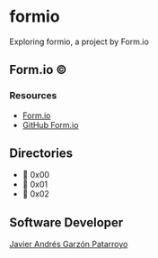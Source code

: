# formio
Exploring formio, a project by Form.io
## Form.io :copyright:
### Resources
* [Form.io](https://www.form.io/)
* [GitHub Form.io](https://github.com/formio)
## Directories
* :open_file_folder: 0x00
* :open_file_folder: 0x01
* :open_file_folder: 0x02

## Software Developer
[Javier Andrés Garzón Patarroyo](https://www.javierandresgp.com)

